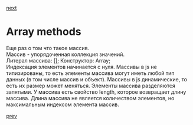 <a href="06.md">next</a>

<h1>Array methods</h1>

<div>
Еще раз о том что такое массив.
<br/>
Массив - упорядоченная коллекция значений.
<br/>
Литерал массива: [];
Конструктор: Array;
<br/>
Индексация элементов начинается с нуля. Массивы в js не типизированы,
то есть элементы массива могут иметь любой тип данных (в том числе массив и объект).
Массивы в js динамические, то есть их размер может меняться. Элементы массива разделяются запятыми.
У массива есть свойство length, которое возвращает длину массива.
Длина массива не является количеством элементов, но максимальным индексом элемента массив.
</div>

<a href="04.md">prev</a>
